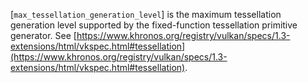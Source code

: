 [`max_tessellation_generation_level`] is the maximum tessellation
generation level supported by the fixed-function tessellation primitive
generator.
See [https://www.khronos.org/registry/vulkan/specs/1.3-extensions/html/vkspec.html#tessellation](https://www.khronos.org/registry/vulkan/specs/1.3-extensions/html/vkspec.html#tessellation).